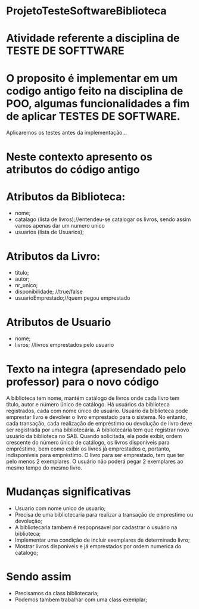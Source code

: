 # ProjetoTesteSoftwareBiblioteca

# Atividade referente a disciplina de TESTE DE SOFTTWARE

# O proposito é implementar em um codigo antigo feito na disciplina de POO, algumas funcionalidades a fim de aplicar TESTES DE SOFTWARE.
Aplicaremos os testes antes da implementação...

# Neste contexto apresento os atributos do código antigo
# Atributos da Biblioteca:
- nome;
- catalago (lista de livros);//entendeu-se catalogar os livros, sendo assim vamos apenas dar um numero unico
- usuarios (lista de Usuarios);
# Atributos da Livro:
- titulo;
- autor;
- nr_unico;
- disponibilidade; //true/false
- usuarioEmprestado;//quem pegou emprestado
# Atributos de Usuario
- nome;
- livros; //livros emprestados pelo usuario

# Texto na integra (apresendado pelo professor) para o novo código
A biblioteca tem nome, mantém catálogo de livros onde cada livro tem título, autor e número único de catálogo. Há usuários da biblioteca registrados, cada com nome único de usuário. Usuário da biblioteca pode emprestar livro e devolver o livro emprestado para o sistema. No entanto, cada transação, cada realização de empréstimo ou devolução de livro deve ser registrada por uma bibliotecária. A bibliotecária tem que registrar novo usuário da biblioteca no SAB.
Quando solicitada, ela pode exibir, ordem crescente do número único de catálogo, os livros disponíveis para empréstimo, bem como exibir os livros já emprestados e, portanto, indisponíveis para empréstimo. 
O livro para ser emprestado, tem que ter pelo menos 2 exemplares. O usuário não poderá pegar 2 exemplares ao mesmo tempo do mesmo livro.

# Mudanças significativas
- Usuario com nome unico de usuario;
- Precisa de uma bibliotecaria para realizar a transação de emprestimo ou devolução;
- A bibliotecaria tambem é respopnsavel por cadastrar o usuário na biblioteca;
- Implementar uma condição de incluir exemplares de determinado livro; 
- Mostrar livros disponiveis e já emprestados por ordem numerica do catalogo; 

# Sendo assim
- Precisamos da class bibliotecaria;
- Podemos tambem trabalhar com uma class exemplar;
